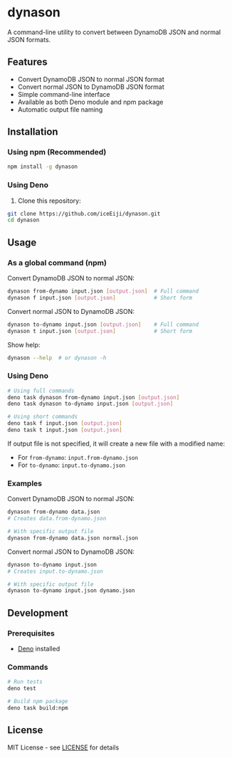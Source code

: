 # dynason

A command-line utility to convert between DynamoDB JSON and normal JSON formats.

## Features

- Convert DynamoDB JSON to normal JSON format
- Convert normal JSON to DynamoDB JSON format
- Simple command-line interface
- Available as both Deno module and npm package
- Automatic output file naming

## Installation

### Using npm (Recommended)

```bash
npm install -g dynason
```

### Using Deno

1. Clone this repository:
```bash
git clone https://github.com/iceEiji/dynason.git
cd dynason
```

## Usage

### As a global command (npm)

Convert DynamoDB JSON to normal JSON:
```bash
dynason from-dynamo input.json [output.json]  # Full command
dynason f input.json [output.json]            # Short form
```

Convert normal JSON to DynamoDB JSON:
```bash
dynason to-dynamo input.json [output.json]    # Full command
dynason t input.json [output.json]            # Short form
```

Show help:
```bash
dynason --help  # or dynason -h
```

### Using Deno

```bash
# Using full commands
deno task dynason from-dynamo input.json [output.json]
deno task dynason to-dynamo input.json [output.json]

# Using short commands
deno task f input.json [output.json]
deno task t input.json [output.json]
```

If output file is not specified, it will create a new file with a modified name:
- For `from-dynamo`: `input.from-dynamo.json`
- For `to-dynamo`: `input.to-dynamo.json`

### Examples

Convert DynamoDB JSON to normal JSON:
```bash
dynason from-dynamo data.json
# Creates data.from-dynamo.json

# With specific output file
dynason from-dynamo data.json normal.json
```

Convert normal JSON to DynamoDB JSON:
```bash
dynason to-dynamo input.json
# Creates input.to-dynamo.json

# With specific output file
dynason to-dynamo input.json dynamo.json
```

## Development

### Prerequisites

- [Deno](https://deno.land/) installed

### Commands

```bash
# Run tests
deno test

# Build npm package
deno task build:npm
```

## License

MIT License - see [LICENSE](LICENSE) for details
